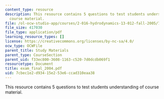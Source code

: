 ```yaml
---
content_type: resource
description: This resource contains 5 questions to test students understanding of
  course material.
file: /ol-ocw-studio-app/courses/2-016-hydrodynamics-13-012-fall-2005/7cbec1e2d93415e253e6ccad310eaa38_exam_final_2004.pdf
file_size: 417030
file_type: application/pdf
learning_resource_types: []
license: https://creativecommons.org/licenses/by-nc-sa/4.0/
ocw_type: OCWFile
parent_title: Study Materials
parent_type: CourseSection
parent_uid: f33ec800-3608-1163-c520-7d0dcdb069f1
resourcetype: Document
title: exam_final_2004.pdf
uid: 7cbec1e2-d934-15e2-53e6-ccad310eaa38
---
```

This resource contains 5 questions to test students understanding of course material.